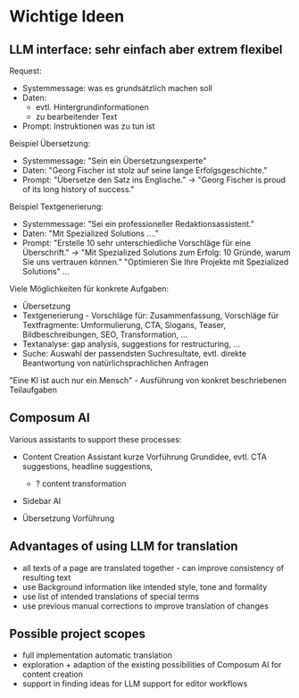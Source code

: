 # Wichtige Ideen

## LLM interface: sehr einfach aber extrem flexibel

Request:
  - Systemmessage: was es grundsätzlich machen soll
  - Daten:
    - evtl. Hintergrundinformationen
    - zu bearbeitender Text
  - Prompt: Instruktionen was zu tun ist

Beispiel Übersetzung:
  - Systemmessage: "Sein ein Übersetzungsexperte"
  - Daten: "Georg Fischer ist stolz auf seine lange Erfolgsgeschichte."
  - Prompt: "Übersetze den Satz ins Englische."
-> "Georg Fischer is proud of its long history of success."

Beispiel Textgenerierung:
  - Systemmessage: "Sei ein professioneller Redaktionsassistent."
  - Daten: "Mit Spezialized Solutions ...."
  - Prompt: "Erstelle 10 sehr unterschiedliche Vorschläge für eine Überschrift."
-> "Mit Spezialized Solutions zum Erfolg: 10 Gründe, warum Sie uns vertrauen können."
   "Optimieren Sie Ihre Projekte mit Spezialized Solutions" ...

Viele Möglichkeiten für konkrete Aufgaben:
- Übersetzung
- Textgenerierung - Vorschläge für: Zusammenfassung, Vorschläge für Textfragmente: Umformulierung, CTA, Slogans, 
  Teaser, Bildbeschreibungen, SEO, Transformation, ...
- Textanalyse: gap analysis, suggestions for restructuring, ...
- Suche: Auswahl der passendsten Suchresultate, evtl. direkte Beantwortung von natürlichsprachlichen Anfragen

"Eine KI ist auch nur ein Mensch" - Ausführung von konkret beschriebenen Teilaufgaben

## Composum AI

Various assistants to support these processes:
- Content Creation Assistant kurze Vorführung Grundidee, evtl. CTA suggestions, headline suggestions, 
  - ? content transformation
- Sidebar AI

- Übersetzung Vorführung

## Advantages of using LLM for translation

- all texts of a page are translated together - can improve consistency of resulting text
- use Background information like intended style, tone and formality
- use list of intended translations of special terms
- use previous manual corrections to improve translation of changes

## Possible project scopes

- full implementation automatic translation
- exploration + adaption of the existing possibilities of Composum AI for content creation
- support in finding ideas for LLM support for editor workflows
